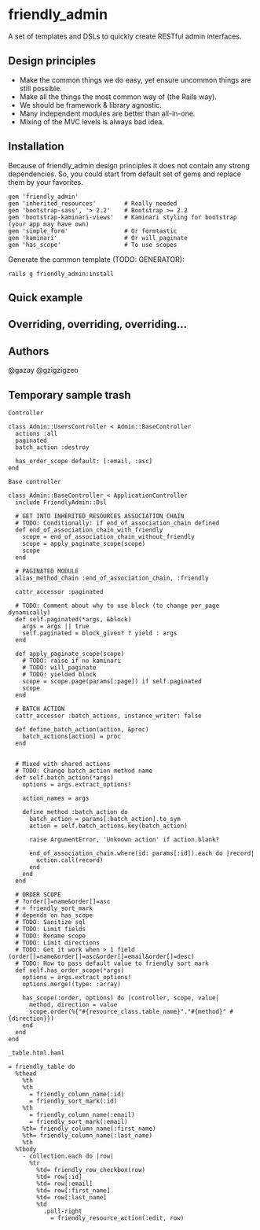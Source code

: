 friendly_admin
==============

A set of templates and DSLs to quickly create RESTful admin interfaces.

Design principles
-----------------

* Make the common things we do easy, yet ensure uncommon things are still possible.
* Make all the things the most common way of (the Rails way).
* We should be framework & library agnostic.
* Many independent modules are better than all-in-one.
* Mixing of the MVC levels is always bad idea.

Installation
--------------

Because of friendly_admin design principles it does not contain any strong
dependencies. So, you could start from default set of gems and replace them
by your favorites.

   ```
   gem 'friendly_admin'
   gem 'inherited_resources'        # Really needed
   gem 'bootstrap-sass', '> 2.2'    # Bootstrap >= 2.2
   gem 'bootstrap-kaminari-views'   # Kaminari styling for bootstrap (your app may have own)
   gem 'simple_form'                # Or formtastic
   gem 'kaminari'                   # Or will_paginate
   gem 'has_scope'                  # To use scopes
   ```

Generate the common template (TODO: GENERATOR):

   ```
   rails g friendly_admin:install
   ```

Quick example
-------------

Overriding, overriding, overriding...
-------------------------------------

Authors
-------

@gazay
@gzigzigzeo


Temporary sample trash
----------------------

```
Controller

class Admin::UsersController < Admin::BaseController
  actions :all
  paginated
  batch_action :destroy

  has_order_scope default: [:email, :asc]
end

Base controller

class Admin::BaseController < ApplicationController
  include FriendlyAdmin::Dsl

  # GET INTO INHERITED_RESOURCES ASSOCIATION CHAIN
  # TODO: Conditionally: if end_of_association_chain defined
  def end_of_association_chain_with_friendly
    scope = end_of_association_chain_without_friendly
    scope = apply_paginate_scope(scope)
    scope
  end

  # PAGINATED MODULE
  alias_method_chain :end_of_association_chain, :friendly

  cattr_accessor :paginated

  # TODO: Comment about why to use block (to change per_page dynamically)
  def self.paginated(*args, &block)
    args = args || true
    self.paginated = block_given? ? yield : args
  end

  def apply_paginate_scope(scope)
    # TODO: raise if no kaminari
    # TODO: will_paginate
    # TODO: yielded block
    scope = scope.page(params[:page]) if self.paginated
    scope
  end

  # BATCH ACTION
  cattr_accessor :batch_actions, instance_writer: false

  def define_batch_action(action, &proc)
    batch_actions[action] = proc
  end


  # Mixed with shared actions
  # TODO: Change batch_action method name
  def self.batch_action(*args)
    options = args.extract_options!

    action_names = args

    define_method :batch_action do
      batch_action = params[:batch_action].to_sym
      action = self.batch_actions.key(batch_action)

      raise ArgumentError, 'Unknown action' if action.blank?

      end_of_association_chain.where(id: params[:id]).each do |record|
        action.call(record)
      end
    end
  end

  # ORDER SCOPE
  # ?order[]=name&order[]=asc
  # + friendly_sort_mark
  # depends on has_scope
  # TODO: Sanitize sql
  # TODO: Limit fields
  # TODO: Rename scope
  # TODO: Limit directions
  # TODO: Get it work when > 1 field (order[]=name&order[]=asc&order[]=email&order[]=desc)
  # TODO: How to pass default value to friendly sort mark
  def self.has_order_scope(*args)
    options = args.extract_options!
    options.merge!(type: :array)

    has_scope(:order, options) do |controller, scope, value|
      method, direction = value
      scope.order(%{"#{resource_class.table_name}"."#{method}" #{direction}})
    end
  end
end

_table.html.haml

= friendly_table do
  %thead
    %th
    %th
      = friendly_column_name(:id)
      = friendly_sort_mark(:id)
    %th
      = friendly_column_name(:email)
      = friendly_sort_mark(:email)
    %th= friendly_column_name(:first_name)
    %th= friendly_column_name(:last_name)
    %th
  %tbody
    - collection.each do |row|
      %tr
        %td= friendly_row_checkbox(row)
        %td= row[:id]
        %td= row[:email]
        %td= row[:first_name]
        %td= row[:last_name]
        %td
          .pull-right
            = friendly_resource_action(:edit, row)
```